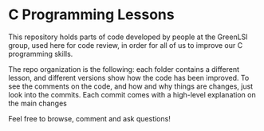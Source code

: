 C Programming Lessons
=====================

This repository holds parts of code developed by people at the GreenLSI group, used here for code review, in order for all of us to improve our C programming skills. 

The repo organization is the following: each folder contains a different lesson, and different versions show how the code has been improved. 
To see the comments on the code, and how and why things are changes, just look into the commits. 
Each commit comes with a high-level explanation on the main changes


Feel free to browse, comment and ask questions!



